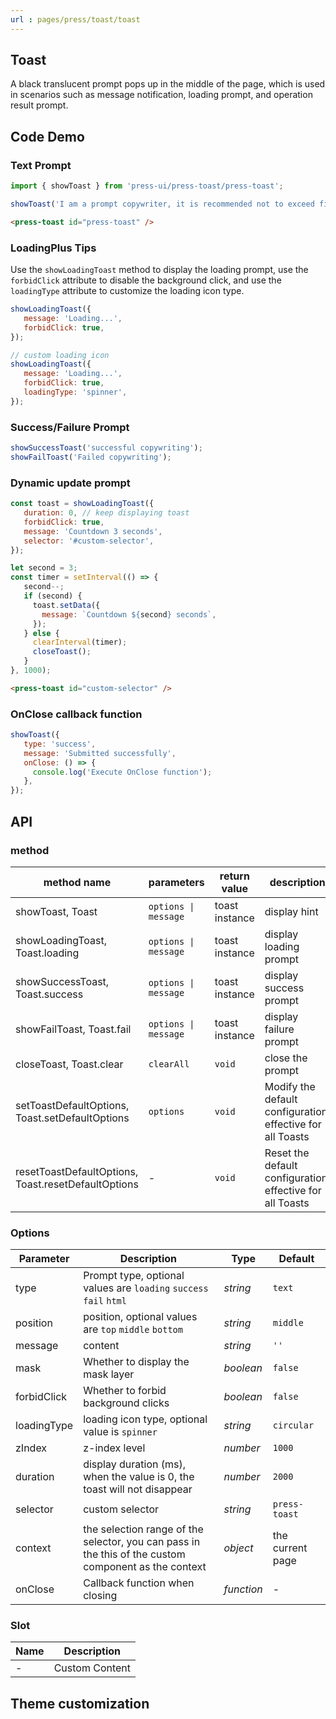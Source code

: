 ```yaml
---
url : pages/press/toast/toast
---
```


## Toast 


A black translucent prompt pops up in the middle of the page, which is used in scenarios such as message notification, loading prompt, and operation result prompt.


## Code Demo

### Text Prompt

```javascript
import { showToast } from 'press-ui/press-toast/press-toast';

showToast('I am a prompt copywriter, it is recommended not to exceed fifteen characters~');
```

```html
<press-toast id="press-toast" />
```

### LoadingPlus Tips

Use the `showLoadingToast` method to display the loading prompt, use the `forbidClick` attribute to disable the background click, and use the `loadingType` attribute to customize the loading icon type.

```javascript
showLoadingToast({
   message: 'Loading...',
   forbidClick: true,
});

// custom loading icon
showLoadingToast({
   message: 'Loading...',
   forbidClick: true,
   loadingType: 'spinner',
});
```

### Success/Failure Prompt

```javascript
showSuccessToast('successful copywriting');
showFailToast('Failed copywriting');
```

### Dynamic update prompt

```javascript
const toast = showLoadingToast({
   duration: 0, // keep displaying toast
   forbidClick: true,
   message: 'Countdown 3 seconds',
   selector: '#custom-selector',
});

let second = 3;
const timer = setInterval(() => {
   second--;
   if (second) {
     toast.setData({
       message: `Countdown ${second} seconds`,
     });
   } else {
     clearInterval(timer);
     closeToast();
   }
}, 1000);
```

```html
<press-toast id="custom-selector" />
```

### OnClose callback function

```javascript
showToast({
   type: 'success',
   message: 'Submitted successfully',
   onClose: () => {
     console.log('Execute OnClose function');
   },
});
```

## API

### method

| method name                                         | parameters           | return value   | description                                                |
| --------------------------------------------------- | -------------------- | -------------- | ---------------------------------------------------------- |
| showToast, Toast                                    | `options \| message` | toast instance | display hint                                               |
| showLoadingToast, Toast.loading                     | `options \| message` | toast instance | display loading prompt                                     |
| showSuccessToast, Toast.success                     | `options \| message` | toast instance | display success prompt                                     |
| showFailToast, Toast.fail                           | `options \| message` | toast instance | display failure prompt                                     |
| closeToast, Toast.clear                             | `clearAll`           | `void`         | close the prompt                                           |
| setToastDefaultOptions, Toast.setDefaultOptions     | `options`            | `void`         | Modify the default configuration, effective for all Toasts |
| resetToastDefaultOptions, Toast.resetDefaultOptions | -                    | `void`         | Reset the default configuration, effective for all Toasts  |

### Options

| Parameter   | Description                                                                                          | Type       | Default          |
| ----------- | ---------------------------------------------------------------------------------------------------- | ---------- | ---------------- |
| type        | Prompt type, optional values are `loading` `success` `fail` `html`                                   | _string_   | `text`           |
| position    | position, optional values are `top` `middle` `bottom`                                                | _string_   | `middle`         |
| message     | content                                                                                              | _string_   | `''`             |
| mask        | Whether to display the mask layer                                                                    | _boolean_  | `false`          |
| forbidClick | Whether to forbid background clicks                                                                  | _boolean_  | `false`          |
| loadingType | loading icon type, optional value is `spinner`                                                       | _string_   | `circular`       |
| zIndex      | z-index level                                                                                        | _number_   | `1000`           |
| duration    | display duration (ms), when the value is 0, the toast will not disappear                             | _number_   | `2000`           |
| selector    | custom selector                                                                                      | _string_   | `press-toast`    |
| context     | the selection range of the selector, you can pass in the this of the custom component as the context | _object_   | the current page |
| onClose     | Callback function when closing                                                                       | _function_ | -                |

### Slot

| Name | Description    |
| ---- | -------------- |
| -    | Custom Content |

## Theme customization

<theme-config />